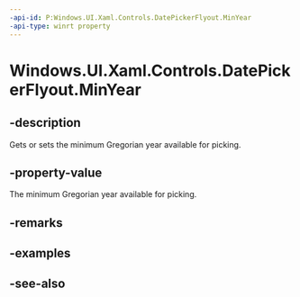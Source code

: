 ```yaml
---
-api-id: P:Windows.UI.Xaml.Controls.DatePickerFlyout.MinYear
-api-type: winrt property
---
```


<!-- Property syntax
public Windows.Foundation.DateTime MinYear { get;  set; }
-->

# Windows.UI.Xaml.Controls.DatePickerFlyout.MinYear

## -description
Gets or sets the minimum Gregorian year available for picking.



## -property-value
The minimum Gregorian year available for picking.

## -remarks

## -examples

## -see-also
